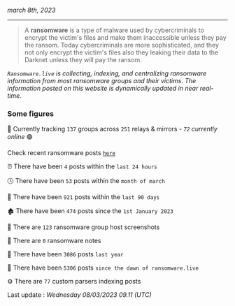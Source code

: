 _march 8th, 2023_

---

> A **ransomware** is a type of malware used by cybercriminals to encrypt the victim's files and make them inaccessible unless they pay the ransom. Today cybercriminals are more sophisticated, and they not only encrypt the victim's files also they leaking their data to the Darknet unless they will pay the ransom.


_`Ransomware.live` is collecting, indexing, and centralizing ransomware information from most ransomware groups and their victims. The information posted on this website is dynamically updated in near real-time._

### Some figures 

🔎 Currently tracking `137` groups across `251` relays & mirrors - _`72` currently online_ 🟢

Check recent ransomware posts [`here`](recentposts.md)


⏰ There have been `4` posts within the `last 24 hours`

🕓 There have been `53` posts within the `month of march`

📅 There have been `921` posts within the `last 90 days`

🏚 There have been `474` posts since the `1st January 2023`

📸 There are `123` ransomware group host screenshots

📝 There are `0` ransomware notes

🚀 There have been `3086` posts `last year`

🐣 There have been `5306` posts `since the dawn of ransomware.live`

⚙️ There are `77` custom parsers indexing posts



Last update : _Wednesday 08/03/2023 09.11 (UTC)_

